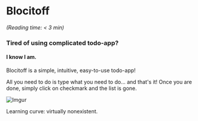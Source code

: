 # Blocitoff

_(Reading time: < 3 min)_


### Tired of using complicated todo-app?

#### I know I am.

Blocitoff is a simple, intuitive, easy-to-use todo-app!

All you need to do is type what you need to do... and that's it! Once you are done, simply click on checkmark and the list is gone.


![Imgur](http://i.imgur.com/Dy2MBvw.gifv)

Learning curve: virtually nonexistent.
